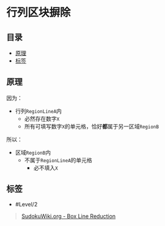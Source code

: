 # 行列区块摒除

<!-- START doctoc generated TOC please keep comment here to allow auto update -->
<!-- DON'T EDIT THIS SECTION, INSTEAD RE-RUN doctoc TO UPDATE -->
## 目录

- [原理](#%E5%8E%9F%E7%90%86)
- [标签](#%E6%A0%87%E7%AD%BE)

<!-- END doctoc generated TOC please keep comment here to allow auto update -->

## 原理


因为：
- 行列`RegionLineA`内
	- 必然存在数字`X`
	- 所有可填写数字`X`的单元格，恰好**都**属于另一区域`RegionB`

所以：
- 区域`RegionB`内
	- 不属于`RegionLineA`的单元格
		- 必不填入`X`

## 标签

- #Level/2

> [SudokuWiki.org - Box Line Reduction](https://www.sudokuwiki.org/Intersection_Removal#LBR)

